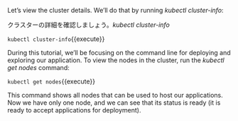 Let’s view the cluster details. We’ll do that by running *kubectl cluster-info*:

クラスターの詳細を確認しましょう。*kubectl cluster-info*

`kubectl cluster-info`{{execute}}

During this tutorial, we’ll be focusing on the command line for deploying and exploring our application.
To view the nodes in the cluster, run the *kubectl get nodes* command:

`kubectl get nodes`{{execute}}

This command shows all nodes that can be used to host our applications. Now we have only one node, and we can see that its status is ready (it is ready to accept applications for deployment). 

